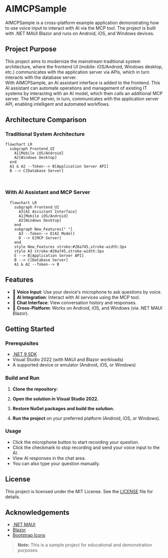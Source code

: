 ﻿# AIMCPSample

AIMCPSample is a cross-platform example application demonstrating how to use voice input to interact with AI via the MCP tool. The project is built with .NET MAUI Blazor and runs on Android, iOS, and Windows devices.

## Project Purpose

This project aims to modernize the mainstream traditional system architecture, where the frontend UI (mobile: iOS/Android, Windows desktop, etc.) communicates with the application server via APIs, which in turn interacts with the database server.  
With AIMCPSample, an AI assistant interface is added to the frontend. This AI assistant can automate operations and management of existing IT systems by interacting with an AI model, which then calls an additional MCP server. The MCP server, in turn, communicates with the application server API, enabling intelligent and automated workflows.

## Architecture Comparison

### Traditional System Architecture

```mermaid
flowchart LR
  subgraph Frontend_UI
    A1[Mobile iOS/Android]
    A2[Windows Desktop]  
  end
  A1 & A2 --Token--> B[Application Server API]
  B --> C[Database Server]



```
 
### With AI Assistant and MCP Server

```mermaid
  flowchart LR 
    subgraph Frontend_UI 
      A3[AI Assistant Interface] 
      A1[Mobile iOS/Android] 
      A2[Windows Desktop] 
    end 
    subgraph New_Features[" "]
      A3 --Token--> D[AI Model] 
      D --> E[MCP Server]                     
    end     
    style New_Features stroke:#28a745,stroke-width:3px 
    style A3 stroke:#28a745,stroke-width:3px
    E --> B[Application Server API]
    B --> C[Database Server] 
    A1 & A2 --Token--> B  
```



## Features

- 🎤 **Voice Input**: Use your device's microphone to ask questions by voice.
- 🤖 **AI Integration**: Interact with AI services using the MCP tool.
- 💬 **Chat Interface**: View conversation history and responses.
- 📱 **Cross-Platform**: Works on Android, iOS, and Windows (via .NET MAUI Blazor).

## Getting Started

### Prerequisites

- [.NET 9 SDK](https://dotnet.microsoft.com/download/dotnet/9.0)
- Visual Studio 2022 (with MAUI and Blazor workloads)
- A supported device or emulator (Android, iOS, or Windows)

### Build and Run

1. **Clone the repository:**

2. **Open the solution in Visual Studio 2022.**

3. **Restore NuGet packages and build the solution.**

4. **Run the project** on your preferred platform (Android, iOS, or Windows).

### Usage

- Click the microphone button to start recording your question.
- Click the checkmark to stop recording and send your voice input to the AI.
- View AI responses in the chat area.
- You can also type your question manually.

## License

This project is licensed under the MIT License. See the [LICENSE](LICENSE) file for details.

## Acknowledgements

- [.NET MAUI](https://github.com/dotnet/maui)
- [Blazor](https://dotnet.microsoft.com/apps/aspnet/web-apps/blazor)
- [Bootstrap Icons](https://icons.getbootstrap.com/)

> **Note:** This is a sample project for educational and demonstration purposes.

